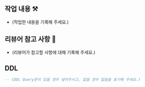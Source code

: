 ## 작업 내용 ⚒️

- (작업한 내용을 기록해 주세요.)

## 리뷰어 참고 사항 🤔

- (리뷰어가 참고할 사항에 대해 기록해 주세요.)

## DDL

```sql
-- (DDL Query문이 있을 경우 넣어주시고, 없을 경우 없음을 표기해 주세요.)
```